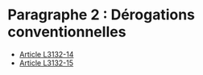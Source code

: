 # Paragraphe 2 : Dérogations conventionnelles

* [Article L3132-14](./LEGIARTI000018764694.md)
* [Article L3132-15](./LEGIARTI000006902594.md)

